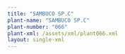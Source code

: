 ```yaml
---
title: "SAMBUCO SP.C"
plant-name: "SAMBUCO SP.C"
plant-number: "066"
plant-xml: /assets/xml/plant066.xml
layout: single-xml
---
```

